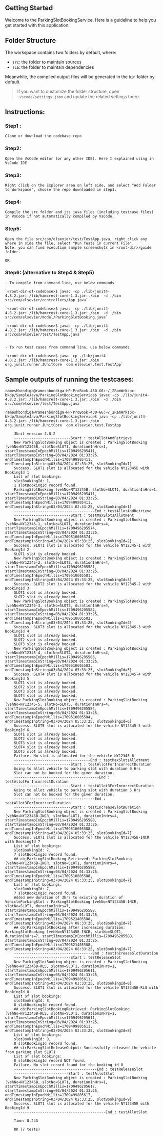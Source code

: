 ## Getting Started

Welcome to the ParkingSlotBookingService. Here is a guideline to help you get started with this application.

## Folder Structure

The workspace contains two folders by default, where:

- `src`: the folder to maintain sources
- `lib`: the folder to maintain dependencies

Meanwhile, the compiled output files will be generated in the `bin` folder by default.

> If you want to customize the folder structure, open `.vscode/settings.json` and update the related settings there.





## Instructions:

### Step1 : 

    Clone or download the codebase repo

### Step2:  

    Open the VsCode editor (or any other IDE). Here I explained using in VsCode IDE

### Step3: 

    Right click on the Explorer area on left side, and select "Add Folder to Workspace", choose the repo downloaded in step1.

### Step4: 

    Compile the src folder and its java files (including testcase files) in VsCode if not automatically compiled by VsCode.

### Step5:

    Open the file src/com/elsevier/test/TestApp.java, right click any where in side the file, select "Run Tests in current File". 
    Note: you can find execution sample screenshots in <root-dir>/guide folder.

    OR

### Step6: (alternative to Step4 & Step5)

    - To compile from command line, use below commands

    `<root-dir-of-codebase>$ javac -cp ./lib/junit4-4.8.2.jar:./lib/hamcrest-core-1.3.jar:./bin  -d ./bin src/com/elsevier/controllers/App.java`

    `<root-dir-of-codebase>$ javac -cp ./lib/junit4-4.8.2.jar:./lib/hamcrest-core-1.3.jar:./bin  -d ./bin src/com/elsevier/model/ParkingSlotBooking.java`

    `<root-dir-of-codebase>$ javac -cp ./lib/junit4-4.8.2.jar:./lib/hamcrest-core-1.3.jar:./bin  -d ./bin src/com/elsevier/test/TestApp.java`

    
    - To run test cases from command line, use below commands

    `<root-dir-of-codebase>$ java -cp ./lib/junit4-4.8.2.jar:./lib/hamcrest-core-1.3.jar:./bin  org.junit.runner.JUnitCore  com.elsevier.test.TestApp`



## Sample outputs of running the testcases:

`rameshbondiga@rameshbondiga-HP-ProBook-430-G6:~/_2RamWrkspc-bkdp/SampleJava/ParkingSlotBookingService$ javac -cp ./lib/junit4-4.8.2.jar:./lib/hamcrest-core-1.3.jar:./bin  -d ./bin src/com/elsevier/test/TestApp.java `


`rameshbondiga@rameshbondiga-HP-ProBook-430-G6:~/_2RamWrkspc-bkdp/SampleJava/ParkingSlotBookingService$ java -cp ./lib/junit4-4.8.2.jar:./lib/hamcrest-core-1.3.jar:./bin  org.junit.runner.JUnitCore  com.elsevier.test.TestApp`
        
        JUnit version 4.8.2
        --------------------------Start : testAllotAndRetrieve
        New ParkingSlotBooking object is created : ParkingSlotBooking [vehNo=NY12345B, slotNo=SLOT1, durationInHrs=1, startTimestampInEpochMillis=1709496205411, startTimestampInString=03/04/2024 01:33:25, endTimestampInEpochMillis=1709499805411, endTimestampInString=03/04/2024 02:33:25, slotBookingId=1]
        Success. SLOT1 slot is allocated for the vehicle NY12345B with BookingId 1
        List of slot bookings: 
        slotBookingId: 1, 
        1 slotBookingId record found.
        ParkingSlotBooking [vehNo=NY12345B, slotNo=SLOT1, durationInHrs=1, startTimestampInEpochMillis=1709496205411, startTimestampInString=03/04/2024 01:33:25, endTimestampInEpochMillis=1709499805411, endTimestampInString=03/04/2024 02:33:25, slotBookingId=1]
        -------------------------------------End : testAllotAndRetrieve
        --------------------------Start : testMaxSlotsAllotment
        New ParkingSlotBooking object is created : ParkingSlotBooking [vehNo=NY12345-1, slotNo=SLOT1, durationInHrs=4, startTimestampInEpochMillis=1709496205574, startTimestampInString=03/04/2024 01:33:25, endTimestampInEpochMillis=1709510605574, endTimestampInString=03/04/2024 05:33:25, slotBookingId=2]
        Success. SLOT1 slot is allocated for the vehicle NY12345-1 with BookingId 2
        SLOT1 slot is already booked.
        New ParkingSlotBooking object is created : ParkingSlotBooking [vehNo=NY12345-2, slotNo=SLOT2, durationInHrs=4, startTimestampInEpochMillis=1709496205581, startTimestampInString=03/04/2024 01:33:25, endTimestampInEpochMillis=1709510605581, endTimestampInString=03/04/2024 05:33:25, slotBookingId=3]
        Success. SLOT2 slot is allocated for the vehicle NY12345-2 with BookingId 3
        SLOT1 slot is already booked.
        SLOT2 slot is already booked.
        New ParkingSlotBooking object is created : ParkingSlotBooking [vehNo=NY12345-3, slotNo=SLOT3, durationInHrs=4, startTimestampInEpochMillis=1709496205582, startTimestampInString=03/04/2024 01:33:25, endTimestampInEpochMillis=1709510605582, endTimestampInString=03/04/2024 05:33:25, slotBookingId=4]
        Success. SLOT3 slot is allocated for the vehicle NY12345-3 with BookingId 4
        SLOT1 slot is already booked.
        SLOT2 slot is already booked.
        SLOT3 slot is already booked.
        New ParkingSlotBooking object is created : ParkingSlotBooking [vehNo=NY12345-4, slotNo=SLOT4, durationInHrs=4, startTimestampInEpochMillis=1709496205583, startTimestampInString=03/04/2024 01:33:25, endTimestampInEpochMillis=1709510605583, endTimestampInString=03/04/2024 05:33:25, slotBookingId=5]
        Success. SLOT4 slot is allocated for the vehicle NY12345-4 with BookingId 5
        SLOT1 slot is already booked.
        SLOT2 slot is already booked.
        SLOT3 slot is already booked.
        SLOT4 slot is already booked.
        New ParkingSlotBooking object is created : ParkingSlotBooking [vehNo=NY12345-5, slotNo=SLOT5, durationInHrs=4, startTimestampInEpochMillis=1709496205584, startTimestampInString=03/04/2024 01:33:25, endTimestampInEpochMillis=1709510605584, endTimestampInString=03/04/2024 05:33:25, slotBookingId=6]
        Success. SLOT5 slot is allocated for the vehicle NY12345-5 with BookingId 6
        SLOT1 slot is already booked.
        SLOT2 slot is already booked.
        SLOT3 slot is already booked.
        SLOT4 slot is already booked.
        SLOT5 slot is already booked.
        Failure. No slot is allocated for the vehicle NY12345-6
        -----------------------------------End : testMaxSlotsAllotment
        --------------------------Start : testAllotForIncorrectDuration
        Going to allot vehicle to parking slot with duration 0 Hrs
        Slot can not be booked for the given duration.
        ---------------------------------------End : testAllotForIncorrectDuration
        --------------------------Start : testAllot3ForIncorrectDuration
        Going to allot vehicle to parking slot with duration 5 Hrs
        Slot can not be booked for the given duration.
        -------------------------------------End : testAllot3ForIncorrectDuration
        --------------------------Start : testIncreaseSlotDuration
        New ParkingSlotBooking object is created : ParkingSlotBooking [vehNo=NY12345B-INCR, slotNo=SLOT1, durationInHrs=4, startTimestampInEpochMillis=1709496205588, startTimestampInString=03/04/2024 01:33:25, endTimestampInEpochMillis=1709510605588, endTimestampInString=03/04/2024 05:33:25, slotBookingId=7]
        Success. SLOT1 slot is allocated for the vehicle NY12345B-INCR with BookingId 7
        List of slot bookings: 
        slotBookingId: 7, 
        7 slotBookingId record found.
        ## objParkingSlotBooking Retrieved: ParkingSlotBooking [vehNo=NY12345B-INCR, slotNo=SLOT1, durationInHrs=4, startTimestampInEpochMillis=1709496205588, startTimestampInString=03/04/2024 01:33:25, endTimestampInEpochMillis=1709510605588, endTimestampInString=03/04/2024 05:33:25, slotBookingId=7]
        List of slot bookings: 
        slotBookingId: 7, 
        7 slotBookingId record found.
        Added new duration of 3hrs to existing duration of VehicleParkingSlot : ParkingSlotBooking [vehNo=NY12345B-INCR, slotNo=SLOT1, durationInHrs=7, startTimestampInEpochMillis=1709496205588, startTimestampInString=03/04/2024 01:33:25, endTimestampInEpochMillis=1709521405588, endTimestampInString=03/04/2024 08:33:25, slotBookingId=7]
        ## objParkingSlotBooking after increasing duration: ParkingSlotBooking [vehNo=NY12345B-INCR, slotNo=SLOT1, durationInHrs=7, startTimestampInEpochMillis=1709496205588, startTimestampInString=03/04/2024 01:33:25, endTimestampInEpochMillis=1709521405588, endTimestampInString=03/04/2024 08:33:25, slotBookingId=7]
        ------------------------------------End : testIncreaseSlotDuration
        --------------------------Start : testReleaseSlot
        New ParkingSlotBooking object is created : ParkingSlotBooking [vehNo=NY12345B-RLS, slotNo=SLOT1, durationInHrs=1, startTimestampInEpochMillis=1709496205611, startTimestampInString=03/04/2024 01:33:25, endTimestampInEpochMillis=1709499805611, endTimestampInString=03/04/2024 02:33:25, slotBookingId=8]
        Success. SLOT1 slot is allocated for the vehicle NY12345B-RLS with BookingId 8
        List of slot bookings: 
        slotBookingId: 8, 
        8 slotBookingId record found.
        ## objParkingSlotBookingRetrieved: ParkingSlotBooking [vehNo=NY12345B-RLS, slotNo=SLOT1, durationInHrs=1, startTimestampInEpochMillis=1709496205611, startTimestampInString=03/04/2024 01:33:25, endTimestampInEpochMillis=1709499805611, endTimestampInString=03/04/2024 02:33:25, slotBookingId=8]
        List of slot bookings: 
        slotBookingId: 8, 
        8 slotBookingId record found.
        ## strParkingSlotReleaseOutput: Successfully released the vehicle from parking slot SLOT1
        List of slot bookings: 
        8 slotBookingId record NOT found.
        Failure. No slot record found for the booking id 8
        --------------------------------------End : testReleaseSlot
        -------------------------Start : testAllotSlot
        New ParkingSlotBooking object is created : ParkingSlotBooking [vehNo=NY12345B, slotNo=SLOT1, durationInHrs=1, startTimestampInEpochMillis=1709496205617, startTimestampInString=03/04/2024 01:33:25, endTimestampInEpochMillis=1709499805617, endTimestampInString=03/04/2024 02:33:25, slotBookingId=9]
        Success. SLOT1 slot is allocated for the vehicle NY12345B with BookingId 9
        ------------------------------------------End : testAllotSlot

        Time: 0.243

        OK (7 tests)
        



